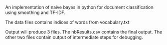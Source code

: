 An implementation of naive bayes in python for document classification using smoothing and TF-IDF.

The data files contains indices of words from vocabulary.txt

Output will produce 3 files. The nbResults.csv contains the final output. The other two files contain output of intermediate steps for debugging.